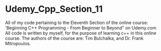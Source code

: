 # Udemy_Cpp_Section_11

All of my code pertaining to the Eleventh Section of the online course: 'Beginning C++ Programming - From Beginner to Beyond" on Udemy.com All code is written by myself, for the purpose of learning c++ in this online course. The authors of the course are: Tim Bulchalka, and Dr. Frank Mitropoulos.
